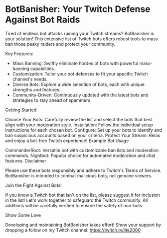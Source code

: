 # BotBanisher: Your Twitch Defense Against Bot Raids

Tired of endless bot attacks ruining your Twitch streams? BotBanisher is your solution! This extensive list of Twitch bots offers robust tools to mass ban those pesky raiders and protect your community.

Key Features:

- Mass Banning: Swiftly eliminate hordes of bots with powerful mass-banning capabilities.
- Customization: Tailor your bot defenses to fit your specific Twitch channel's needs.
- Diverse Bots: Explore a wide selection of bots, each with unique strengths and features.
- Community-Driven: Continuously updated with the latest bots and strategies to stay ahead of spammers.

Getting Started

Choose Your Bots: Carefully review the list and select the bots that best align with your moderation style.
Installation: Follow the individual setup instructions for each chosen bot.
Configure: Set up your bots to identify and ban suspicious accounts based on your criteria.
Protect Your Stream: Relax and enjoy a bot-free Twitch experience!
Example Bot Usage

CommanderRoot: Versatile bot with customizable ban lists and moderation commands.
Nightbot: Popular choice for automated moderation and chat features.
<Other bot recommendations specific to mass banning>
Disclaimer

Please use these bots responsibly and adhere to Twitch's Terms of Service. BotBanisher is intended to combat malicious bots, not genuine viewers.

Join the Fight Against Bots!

If you know a Twitch bot that isn't on the list, please suggest it for inclusion in the list! Let's work together to safeguard the Twitch community.
All additions will be carefully verified to ensure the safety of non-bots. 

Show Some Love

Developing and maintaining BotBanisher takes effort! Show your support by dropping a follow on my Twitch channel: https://twitch.tv/lite2000
